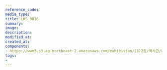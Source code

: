 ```yaml
---
reference_code:
media_type:
title: LHS_0816
summary:
image:
description:
modified_at:
created_at:
components:
- https://wwm3.s3.ap-northeast-2.amazonaws.com/exhibition/(3)2층/역사관/LHS_0816.jpg
tags:
-
---
```

